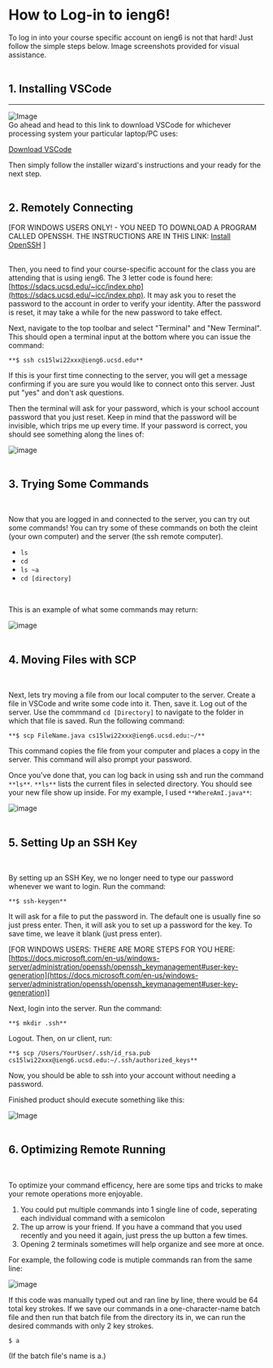 # How to Log-in to ieng6!

To log in into your course specific account on ieng6 is not that hard! Just follow the simple steps below. Image screenshots provided for visual assistance.
<br/><br/>

## 1. Installing VSCode
---
![Image](https://myang25.github.io/cse15l-lab-reports/Install%20VSCode.png)
<br/>
Go ahead and head to this link to download VSCode for whichever processing system your particular laptop/PC uses:

[Download VSCode](https://code.visualstudio.com/download)

Then simply follow the installer wizard's instructions and your ready for the next step.
<br/><br/>

## 2. Remotely Connecting
[FOR WINDOWS USERS ONLY! - YOU NEED TO DOWNLOAD A PROGRAM CALLED OPENSSH. THE INSTRUCTIONS ARE IN THIS LINK: [Install OpenSSH](https://docs.microsoft.com/en-us/windows-server/administration/openssh/openssh_install_firstuse) ]
<br/><br/>

Then, you need to find your course-specific account for the class you are attending that is using ieng6. The 3 letter code is found here: [https://sdacs.ucsd.edu/~icc/index.php](https://sdacs.ucsd.edu/~icc/index.php). It may ask you to reset the password to the account in order to verify your identity. After the password is reset, it may take a while for the new password to take effect.
<br/>

Next, navigate to the top toolbar and select "Terminal" and "New Terminal". This should open a terminal input at the bottom where you can issue the command:

```**$ ssh cs15lwi22xxx@ieng6.ucsd.edu**```
<br/>

If this is your first time connecting to the server, you will get a message confirming if you are sure you would like to connect onto this server. Just put "yes" and don't ask questions.
<br/>

Then the terminal will ask for your password, which is your school account password that you just reset. Keep in mind that the password will be invisible, which trips me up every time. If your password is correct, you should see something along the lines of:
<br/>

![image](https://myang25.github.io/cse15l-lab-reports/Login%20ieng6.png)
<br/><br/>

## 3. Trying Some Commands
<br/>

Now that you are logged in and connected to the server, you can try out some commands! You can try some of these commands on both the cleint (your own computer) and the server (the ssh remote computer).

* ```ls```
* ```cd```
* ```ls ~a```
* ```cd [directory]```
<br/>

This is an example of what some commands may return:
<br/>

![image](https://myang25.github.io/cse15l-lab-reports/Trial-Commands.png)
<br/><br/>

## 4. Moving Files with SCP
<br/>

Next, lets try moving a file from our local computer to the server. Create a file in VSCode and write some code into it. Then, save it. Log out of the server. Use the commmand ```cd [Directory]``` to navigate to the folder in which that file is saved. Run the following command:

```**$ scp FileName.java cs15lwi22xxx@ieng6.ucsd.edu:~/**```

This command copies the file from your computer and places a copy in the server. This command will also prompt your password.

Once you've done that, you can log back in using ssh and run the command ```**ls**```. ```**ls**``` lists the current files in selected directory. You should see your new file show up inside. For my example, I used ```**WhereAmI.java**```:

![image](https://myang25.github.io/cse15l-lab-reports/Moved%20File.png)
<br/><br/>

## 5. Setting Up an SSH Key
<br/>

By setting up an SSH Key, we no longer need to type our password whenever we want to login. Run the command:

```**$ ssh-keygen**```

It will ask for a file to put the password in. The default one is usually fine so just press enter. Then, it will ask you to set up a password for the key. To save time, we leave it blank (just press enter).

[FOR WINDOWS USERS: THERE ARE MORE STEPS FOR YOU HERE: [https://docs.microsoft.com/en-us/windows-server/administration/openssh/openssh_keymanagement#user-key-generation](https://docs.microsoft.com/en-us/windows-server/administration/openssh/openssh_keymanagement#user-key-generation)]

Next, login into the server. Run the command:

```**$ mkdir .ssh**```

Logout. Then, on ur client, run:

```**$ scp /Users/YourUser/.ssh/id_rsa.pub cs15lwi22xxx@ieng6.ucsd.edu:~/.ssh/authorized_keys**```

Now, you should be able to ssh into your account without needing a password.

Finished product should execute something like this:

![Image](https://myang25.github.io/cse15l-lab-reports/SSH%20Key.png)
<br/><br/>

## 6. Optimizing Remote Running
<br/>

To optimize your command efficency, here are some tips and tricks to make your remote operations more enjoyable. 

1. You could put multiple commands into 1 single line of code, seperating each individual command with a semicolon
2. The up arrow is your friend. If you have a command that you used recently and you need it again, just press the up button a few times.
3. Opening 2 terminals sometimes will help organize and see more at once.

For example, the following code is mutiple commands ran from the same line:

![image](https://myang25.github.io/cse15l-lab-reports/Optimization.png)

If this code was manually typed out and ran line by line, there would be 64 total key strokes. If we save our commands in a one-character-name batch file and then run that batch file from the directory its in, we can run the desired commands with only 2 key strokes.

```$ a```

(If the batch file's name is a.)
